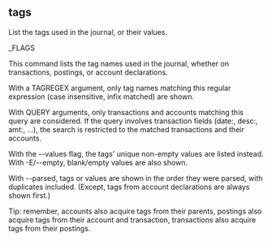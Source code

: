 ## tags

List the tags used in the journal, or their values.

<!-- same section name as Journal > Tags, if reordering these update all #tags[-1] links -->

_FLAGS

This command lists the tag names used in the journal,
whether on transactions, postings, or account declarations.

With a TAGREGEX argument, only tag names matching this regular expression
(case insensitive, infix matched) are shown.

With QUERY arguments, only transactions and accounts matching this query are considered.
If the query involves transaction fields (date:, desc:, amt:, ...),
the search is restricted to the matched transactions and their accounts.

With the --values flag, the tags' unique non-empty values are listed instead.
With -E/--empty, blank/empty values are also shown.

With --parsed, tags or values are shown in the order they were parsed, with duplicates included.
(Except, tags from account declarations are always shown first.)

Tip: remember,
accounts also acquire tags from their parents,
postings also acquire tags from their account and transaction,
transactions also acquire tags from their postings.
